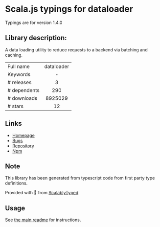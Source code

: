 
# Scala.js typings for dataloader

Typings are for version 1.4.0

## Library description:
A data loading utility to reduce requests to a backend via batching and caching.

|                    |                 |
| ------------------ | :-------------: |
| Full name          | dataloader |
| Keywords           | - |
| # releases         | 3 |
| # dependents       | 290 |
| # downloads        | 8925029 |
| # stars            | 12 |

## Links
- [Homepage](https://github.com/graphql/dataloader)
- [Bugs](https://github.com/graphql/dataloader/issues)
- [Repository](https://github.com/graphql/dataloader)
- [Npm](https://www.npmjs.com/package/dataloader)
    


## Note
This library has been generated from typescript code from first party type definitions.

Provided with :purple_heart: from [ScalablyTyped](https://github.com/oyvindberg/ScalablyTyped)

## Usage
See [the main readme](../../readme.md) for instructions.


